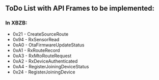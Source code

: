## ToDo List with API Frames to be implemented:

### In XBZB:
- 0x21 - CreateSourceRoute
- 0x94 - RxSensorRead
- 0xA0 - OtaFirmwareUpdateStatus
- 0xA1 - RxRouteRecord
- 0xA3 - RxMtoRouteRequest
- 0xA2 - RxDeviceAuthenticated
- 0xA4 - RegisterJoiningDeviceStatus
- 0x24 - RegisterJoiningDevice
